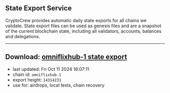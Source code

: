 ## State Export Service
CryptoCrew provides automatic daily state exports for all chains we validate. State export files can be used as genesis files and are a snapshot of the current blockchain state, including all validators, accounts, balances and delegations.

---
**Download: [omniflixhub-1 state export](https://dl-eu2.ccvalidators.com/SERVICE/omniflixhub/omniflixhub-1_export_14314231.json)**
---

- last updated: Fri Oct 11 2024 16:07:11
- chain id: `omniflixhub-1`
- export height: `14314231`
- use for: airdrops, local tests, chain recovery
